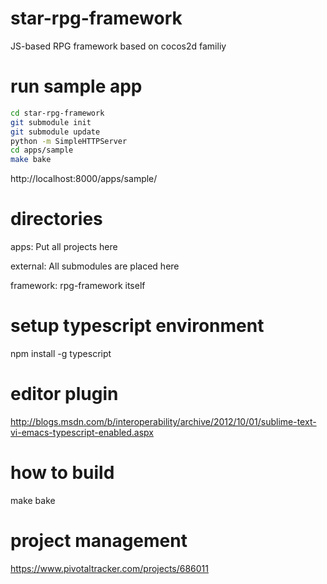 star-rpg-framework
==================

JS-based RPG framework based on cocos2d familiy

run sample app
==================
```sh
cd star-rpg-framework
git submodule init
git submodule update
python -m SimpleHTTPServer
cd apps/sample
make bake
```

http://localhost:8000/apps/sample/

directories
==================
apps:
Put all projects here

external:
All submodules are placed here

framework:
rpg-framework itself


setup typescript environment
==================
npm install -g typescript

editor plugin
==================
http://blogs.msdn.com/b/interoperability/archive/2012/10/01/sublime-text-vi-emacs-typescript-enabled.aspx

how to build
==================
make bake

project management
==================
https://www.pivotaltracker.com/projects/686011